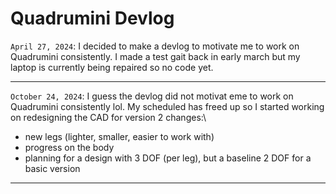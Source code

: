 # Quadrumini Devlog
`April 27, 2024`: I decided to make a devlog to motivate me to work on Quadrumini consistently. I made a test gait back in early march but my laptop is currently being repaired so no code yet.
___
`October 24, 2024`: I guess the devlog did not motivat eme to work on Quadrumini consistently lol. My scheduled has freed up so I started working on redesigning the CAD for version 2
changes:\
- new legs (lighter, smaller, easier to work with)
- progress on the body
- planning for a design with 3 DOF (per leg), but a baseline 2 DOF for a basic version
___
